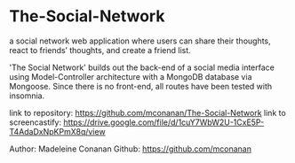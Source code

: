 # The-Social-Network
 a social network web application where users can share their thoughts, react to friends’ thoughts, and create a friend list.

 'The Social Network' builds out the back-end of a social media interface using Model-Controller architecture with a MongoDB database via Mongoose. Since there is no front-end, all routes have been tested with insomnia. 

 link to repository: https://github.com/mconanan/The-Social-Network
 link to screencastify: https://drive.google.com/file/d/1cuY7WbW2U-1CxE5P-T4AdaDxNpKPmX8q/view

 Author: Madeleine Conanan
 Github: https://github.com/mconanan 
